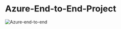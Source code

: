 # Azure-End-to-End-Project

![Azure-end-to-end](https://github.com/user-attachments/assets/5de63fa2-eea8-4a14-a569-80f0c5bc7961)
